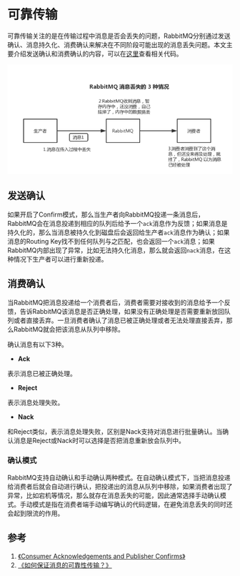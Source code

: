 # 可靠传输

可靠传输关注的是在传输过程中消息是否会丢失的问题，RabbitMQ分别通过发送确认、消息持久化、消费确认来解决在不同阶段可能出现的消息丢失问题。本文主要介绍发送确认和消费确认的内容，可以在[这里](https://github.com/pojozhang/playground/blob/master/solutions/java/src/test/java/playground/rabbitmq/ConfirmationTest.java)查看相关代码。

![](resources/reliable_transmission_1.png)

## 发送确认

如果开启了Confirm模式，那么当生产者向RabbitMQ投递一条消息后，RabbitMQ会在消息投递到相应的队列后给予一个`ack`消息作为反馈；如果消息是持久化的，那么当消息被持久化到磁盘后会返回给生产者`ack`消息作为确认；如果消息的Routing Key找不到任何队列与之匹配，也会返回一个`ack`消息；如果RabbitMQ内部出现了异常，比如无法持久化消息，那么就会返回`nack`消息，在这种情况下生产者可以进行重新投递。

## 消费确认

当RabbitMQ把消息投递给一个消费者后，消费者需要对接收到的消息给予一个反馈，告诉RabbitMQ该消息是否正确处理，如果没有正确处理是否需要重新放回队列或者直接丢弃。一旦消费者确认了消息已被正确处理或者无法处理直接丢弃，那么RabbitMQ就会把该消息从队列中移除。

确认消息有以下3种。

- **Ack**

表示消息已被正确处理。

- **Reject**

表示消息处理失败。

- **Nack**

和Reject类似，表示消息处理失败，区别是Nack支持对消息进行批量确认。当确认消息是Reject或Nack时可以选择是否把消息重新放会队列中。

### 确认模式

RabbitMQ支持自动确认和手动确认两种模式。在自动确认模式下，当把消息投递给消费者后就会自动进行确认，把投递出的消息从队列中移除，如果消费者出现了异常，比如宕机等情况，那么就存在消息丢失的可能，因此通常选择手动确认模式。手动模式是指在消费者端手动编写确认的代码逻辑，在避免消息丢失的同时还会起到限流的作用。

## 参考

1. [《Consumer Acknowledgements and Publisher Confirms》](https://www.rabbitmq.com/confirms.html)
2. [《如何保证消息的可靠性传输？》](https://github.com/doocs/advanced-java/blob/master/docs/high-concurrency/how-to-ensure-the-reliable-transmission-of-messages.md)
